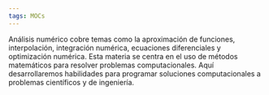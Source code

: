 ```yaml
---
tags: MOCs
---
```

Análisis numérico cobre temas como la aproximación de funciones, interpolación, integración numérica, ecuaciones diferenciales y optimización numérica. Esta materia se centra en el uso de métodos matemáticos para resolver problemas computacionales. Aquí desarrollaremos habilidades para programar soluciones computacionales a problemas científicos y de ingeniería.